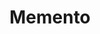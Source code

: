 ---
layout: default
title: Memento
modified:
categories: behavioral
excerpt:
tags: []
image:
  feature:
  teaser: nav/400x250.png
  thumb:
---